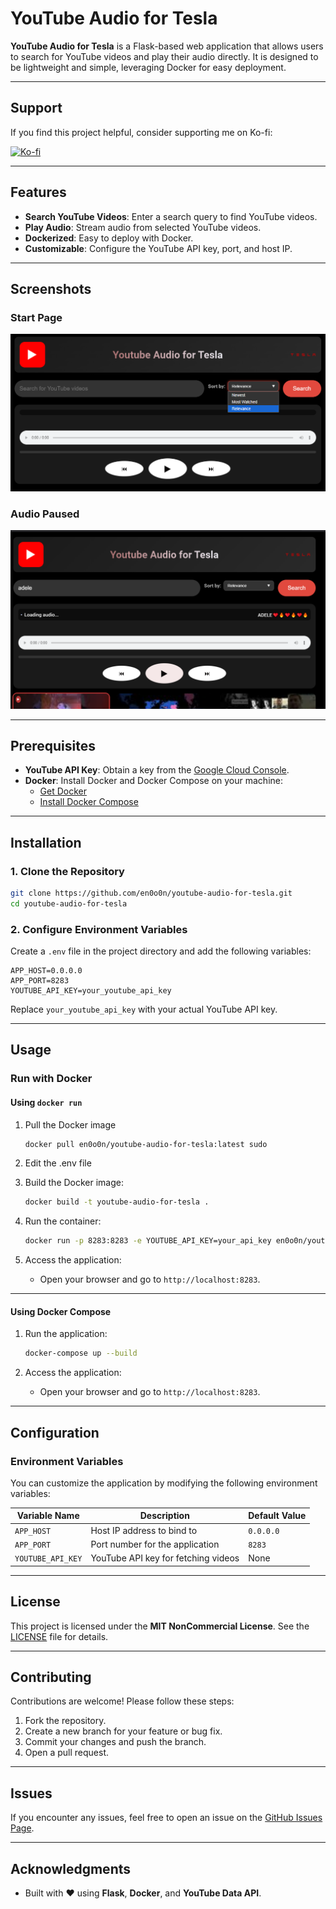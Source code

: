 
# YouTube Audio for Tesla

**YouTube Audio for Tesla** is a Flask-based web application that allows users to search for YouTube videos and play their audio directly. It is designed to be lightweight and simple, leveraging Docker for easy deployment.

---
## Support

If you find this project helpful, consider supporting me on Ko-fi:

[![Ko-fi](https://ko-fi.com/img/githubbutton_sm.svg)](https://ko-fi.com/en0o0n)

---
## Features

- **Search YouTube Videos**: Enter a search query to find YouTube videos.
- **Play Audio**: Stream audio from selected YouTube videos.
- **Dockerized**: Easy to deploy with Docker.
- **Customizable**: Configure the YouTube API key, port, and host IP.

---
## Screenshots

### Start Page
![Tesla YouTube Audio App Screenshot](https://github.com/en0o0n/youtube-audio-for-tesla/blob/main/tesla1.PNG)
### Audio Paused 
![Tesla YouTube Audio App Screenshot](https://github.com/en0o0n/youtube-audio-for-tesla/blob/main/tesla2.PNG)

---
## Prerequisites

- **YouTube API Key**: Obtain a key from the [Google Cloud Console](https://console.cloud.google.com/).
- **Docker**: Install Docker and Docker Compose on your machine:
  - [Get Docker](https://www.docker.com/products/docker-desktop/)
  - [Install Docker Compose](https://docs.docker.com/compose/install/)

---

## Installation

### 1. Clone the Repository

```bash
git clone https://github.com/en0o0n/youtube-audio-for-tesla.git
cd youtube-audio-for-tesla
```

### 2. Configure Environment Variables

Create a `.env` file in the project directory and add the following variables:

```env
APP_HOST=0.0.0.0
APP_PORT=8283
YOUTUBE_API_KEY=your_youtube_api_key
```

Replace `your_youtube_api_key` with your actual YouTube API key.

---

## Usage

### Run with Docker

#### Using `docker run`
1. Pull the Docker image
   ```bash
   docker pull en0o0n/youtube-audio-for-tesla:latest sudo 
   ```
2. Edit the .env file 

3. Build the Docker image:
   ```bash
   docker build -t youtube-audio-for-tesla .
   ```

4. Run the container:
   ```bash
   docker run -p 8283:8283 -e YOUTUBE_API_KEY=your_api_key en0o0n/youtube-audio-for-tesla:latest
   ```

5. Access the application:
   - Open your browser and go to `http://localhost:8283`.

---

#### Using Docker Compose

1. Run the application:
   ```bash
   docker-compose up --build
   ```

2. Access the application:
   - Open your browser and go to `http://localhost:8283`.

---

## Configuration

### Environment Variables

You can customize the application by modifying the following environment variables:

| Variable Name     | Description                          | Default Value |
|-------------------|--------------------------------------|---------------|
| `APP_HOST`        | Host IP address to bind to           | `0.0.0.0`     |
| `APP_PORT`        | Port number for the application      | `8283`        |
| `YOUTUBE_API_KEY` | YouTube API key for fetching videos  | None          |

---

## License

This project is licensed under the **MIT NonCommercial License**. See the [LICENSE](LICENSE) file for details.

---

## Contributing

Contributions are welcome! Please follow these steps:

1. Fork the repository.
2. Create a new branch for your feature or bug fix.
3. Commit your changes and push the branch.
4. Open a pull request.

---

## Issues

If you encounter any issues, feel free to open an issue on the [GitHub Issues Page](https://github.com/en0o0n/youtube-audio-for-tesla/issues).

---

## Acknowledgments

- Built with ❤️ using **Flask**, **Docker**, and **YouTube Data API**.

